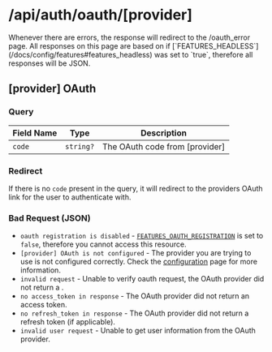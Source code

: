 # /api/auth/oauth/[provider]

<Alert type="info">
  Whenever there are errors, the response will redirect to the /oauth_error page. All responses on this page are based on if [`FEATURES_HEADLESS`](/docs/config/features#features_headless) was set to `true`, therefore all responses will be JSON.
</Alert>

## <APIBadge type="GET" /> [provider] OAuth

### Query

| Field Name | Type      | Description                    |
| ---------- | --------- | ------------------------------ |
| `code`     | `string?` | The OAuth code from [provider] |

### <APIBadge type="308" /> Redirect

If there is no `code` present in the query, it will redirect to the providers OAuth link for the user to authenticate with.

### <APIBadge type="400" /> Bad Request (JSON)

- `oauth registration is disabled` - [`FEATURES_OAUTH_REGISTRATION`](/docs/config/features#features_oauth_registration) is set to `false`, therefore you cannot access this resource.
- `[provider] OAuth is not configured` - The provider you are trying to use is not configured correctly. Check the [configuration](/docs/config/oauth) page for more information.
- `invalid request` - Unable to verify oauth request, the OAuth provider did not return a <APIBadge type="200" />.
- `no access_token in response` - The OAuth provider did not return an access token.
- `no refresh_token in response` - The OAuth provider did not return a refresh token (if applicable).
- `invalid user request` - Unable to get user information from the OAuth provider.

